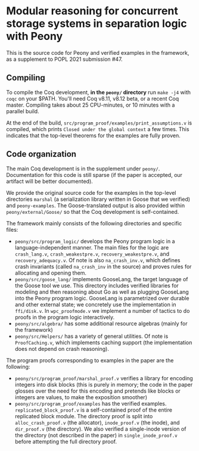# Modular reasoning for concurrent storage systems in separation logic with Peony

This is the source code for Peony and verified examples in the framework, as a
supplement to POPL 2021 submission #47.

## Compiling

To compile the Coq development, **in the `peony/` directory** run `make -j4`
with `coqc` on your $PATH. You'll need Coq v8.11, v8.12 beta, or a recent Coq
master. Compiling takes about 25 CPU-minutes, or 10 minutes with a parallel
build.

At the end of the build, `src/program_proof/examples/print_assumptions.v` is
compiled, which prints `Closed under the global context` a few times. This
indicates that the top-level theorems for the examples are fully proven.

## Code organization

The main Coq development is in the supplement under `peony/`. Documentation for
this code is still sparse (if the paper is accepted, our artifact will be better
documented).

We provide the original source code for the examples in the top-level
directories `marshal` (a serialization library written in Goose that we
verified) and `peony-examples`. The Goose-translated output is also provided
within `peony/external/Goose/` so that the Coq development is self-contained.

The framework mainly consists of the following directories and specific files:

- `peony/src/program_logic/` develops the Peony program logic in a
  language-independent manner. The main files for the logic are `crash_lang.v`,
  `crash_weakestpre.v`, `recovery_weakestpre.v`, and `recovery_adequacy.v`. Of
  note is also `na_crash_inv.v`, which defines crash invariants (called
  `na_crash_inv` in the source) and proves rules for allocating and opening
  them.
- `peony/src/goose_lang/` implements GooseLang, the target language of the Goose
  tool we use. This directory includes verified libraries for modeling and then
  reasoning about Go as well as plugging GooseLang into the Peony program logic.
  GooseLang is parametrized over durable and other external state; we concretely
  use the implementation in `ffi/disk.v`. In `wpc_proofmode.v` we implement a
  number of tactics to do proofs in the program logic interactively.
- `peony/src/algebra/` has some additional resource algebras (mainly for the
  framework)
- `peony/src/Helpers/` has a variety of general utilities. Of note is
  `ProofCaching.v`, which implements caching support (the implementation does
  not depend on crash reasoning).

The program proofs corresponding to examples in the paper are the following:

- `peony/src/program_proof/marshal_proof.v` verifies a library for encoding
  integers into disk blocks (this is purely in memory; the code in the paper
  glosses over the need for this encoding and pretends like blocks or integers
  are values, to make the exposition smoother)
- `peony/src/program_proof/examples` has the verified examples.
  `replicated_block_proof.v` is a self-contained proof of the entire replicated
  block module. The directory proof is split into `alloc_crash_proof.v` (the
  allocator), `inode_proof.v` (the inode), and `dir_proof.v` (the directory). We
  also verified a single-inode version of the directory (not described in the
  paper) in `single_inode_proof.v` before attempting the full directory proof.

